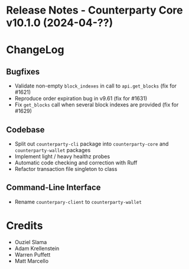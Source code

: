 # Release Notes - Counterparty Core v10.1.0 (2024-04-??)

# ChangeLog

## Bugfixes
* Validate non-empty `block_indexes` in call to `api.get_blocks` (fix for #1621)
* Reproduce order expiration bug in v9.61 (fix for #1631)
* Fix `get_blocks` call when several block indexes are provided (fix for #1629)

## Codebase
* Split out `counterparty-cli` package into `counterparty-core` and `counterparty-wallet` packages
* Implement light / heavy healthz probes
* Automatic code checking and correction with Ruff
* Refactor transaction file singleton to class

## Command-Line Interface
* Rename `counterpary-client` to `counterparty-wallet`

# Credits
* Ouziel Slama
* Adam Krellenstein
* Warren Puffett
* Matt Marcello
